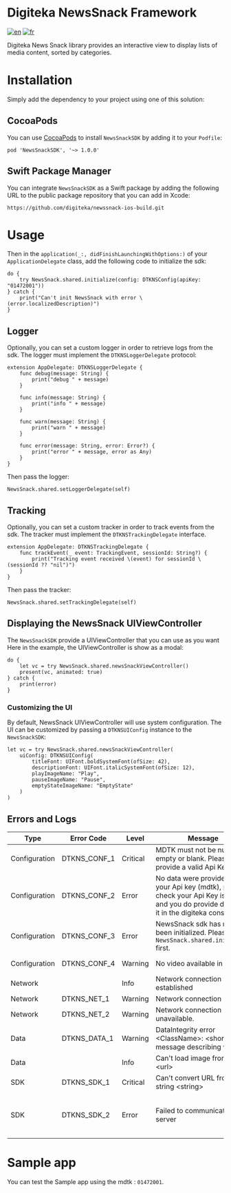 # Digiteka NewsSnack Framework

[![en](https://img.shields.io/badge/lang-en-red.svg)](ReadMe.md)
[![fr](https://img.shields.io/badge/lang-fr-blue.svg)](ReadMe.fr.md)

Digiteka News Snack library provides an interactive view to display lists of media content, sorted by categories.

# Installation

Simply add the dependency to your project using one of this solution:

## CocoaPods

You can use [CocoaPods](https://cocoapods.org/) to install `NewsSnackSDK` by adding it to your `Podfile`:

`pod 'NewsSnackSDK', '~> 1.0.0'`

## Swift Package Manager

You can integrate `NewsSnackSDK` as a Swift package by adding the following URL to the public package repository that you can add in Xcode:

`https://github.com/digiteka/newssnack-ios-build.git`

# Usage

Then in the `application(_:, didFinishLaunchingWithOptions:)` of your `ApplicationDelegate` class, add the following code to initialize the sdk:

    do {
    	try NewsSnack.shared.initialize(config: DTKNSConfig(apiKey: "01472001"))
    } catch {
    	print("Can't init NewsSnack with error \(error.localizedDescription)")
    }

## Logger

Optionally, you can set a custom logger in order to retrieve logs from the sdk. The logger must implement the `DTKNSLoggerDelegate` protocol:

    extension AppDelegate: DTKNSLoggerDelegate {
    	func debug(message: String) {
    		print("debug " + message)
    	}

    	func info(message: String) {
    		print("info " + message)
    	}

    	func warn(message: String) {
    		print("warn " + message)
    	}

    	func error(message: String, error: Error?) {
    		print("error " + message, error as Any)
    	}
    }

Then pass the logger:

    NewsSnack.shared.setLoggerDelegate(self)

## Tracking

Optionally, you can set a custom tracker in order to track events from the sdk. The tracker must implement the `DTKNSTrackingDelegate` interface.

    extension AppDelegate: DTKNSTrackingDelegate {
    	func trackEvent(_ event: TrackingEvent, sessionId: String?) {
        	print("Tracking event received \(event) for sessionId \(sessionId ?? "nil")")
    	}
    }

Then pass the tracker:

    NewsSnack.shared.setTrackingDelegate(self)

## Displaying the NewsSnack UIViewController

The `NewsSnackSDK` provide a UIViewController that you can use as you want
Here in the example, the UIViewController is show as a modal:

    do {
    	let vc = try NewsSnack.shared.newsSnackViewController()
    	present(vc, animated: true)
    } catch {
    	print(error)
    }

### Customizing the UI

By default, NewsSnack UIViewController will use system configuration.
The UI can be customized by passing a `DTKNSUIConfig` instance to the `NewsSnackSDK`:

    let vc = try NewsSnack.shared.newsSnackViewController(
        uiConfig: DTKNSUIConfig(
            titleFont: UIFont.boldSystemFont(ofSize: 42),
            descriptionFont: UIFont.italicSystemFont(ofSize: 12),
            playImageName: "Play",
            pauseImageName: "Pause",
            emptyStateImageName: "EmptyState"
        )
    )

## Errors and Logs

| Type          | Error Code   | Level    | Message                                                                                                                                    | Cause                                                                                                                       |
| ------------- | ------------ | -------- | ------------------------------------------------------------------------------------------------------------------------------------------ | --------------------------------------------------------------------------------------------------------------------------- |
| Configuration | DTKNS_CONF_1 | Critical | MDTK must not be null, empty or blank. Please provide a valid Api Key.                                                                     | mdtk is null or empty                                                                                                       |
| Configuration | DTKNS_CONF_2 | Error    | No data were provided for your Api key (mdtk), please check your Api Key is valid, and you do provide data for it in the digiteka console. | The mdtk is not valid, or no video has been configured in the digiteka console                                              |
| Configuration | DTKNS_CONF_3 | Error    | NewsSnack sdk has not yet been initialized. Please call `NewsSnack.shared.initialize` first.                                               | `NewsSnack.shared.initialize` has not been called yet                                                                       |
| Configuration | DTKNS_CONF_4 | Warning  | No video available in zone                                                                                                                 | No video is available for this zone                                                                                         |
| Network       |              | Info     | Network connection re-established                                                                                                          | Network connection was lost and has been re-established                                                                     |
| Network       | DTKNS_NET_1  | Warning  | Network connection lost.                                                                                                                   | Lost network connection                                                                                                     |
| Network       | DTKNS_NET_2  | Warning  | Network connection unavailable.                                                                                                            | Failed to connect to network                                                                                                |
| Data          | DTKNS_DATA_1 | Warning  | DataIntegrity error \<ClassName>: \<short message describing why>                                                                          | Required data was not provided by the server.                                                                               |
| Data          |              | Info     | Can't load image from url \<url>                                                                                                           | The placeholder image url wasn't valid or failed to load                                                                    |
| SDK           | DTKNS_SDK_1  | Critical | Can't convert URL from string \<string>                                                                                                    | Built server url was not valid. Please contact support.                                                                     |
| SDK           | DTKNS_SDK_2  | Error    | Failed to communicate with server                                                                                                          | Server response was invalid, or connection failed (timeout). Contact support if it occurs too frequently or systematically. |

# Sample app

You can test the Sample app using the mdtk : `01472001`.
